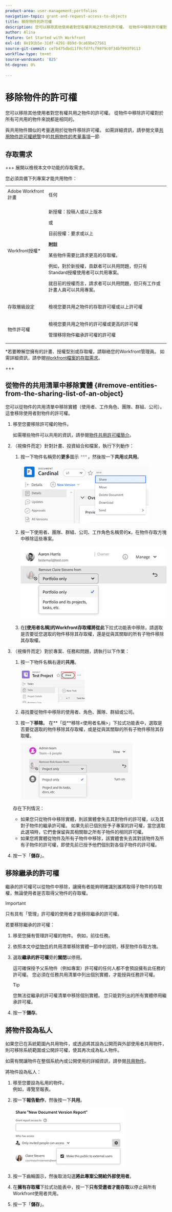 ```yaml
---
product-area: user-management;portfolios
navigation-topic: grant-and-request-access-to-objects
title: 移除物件的許可權
description: 您可以移除其他使用者對您有權共用之物件的許可權。 從物件中移除許可權對於所有可共用的物件來說都是相同的。
author: Alina
feature: Get Started with Workfront
exl-id: 8e191b5e-31df-4291-8b9d-9ca69be27561
source-git-commit: ce7b475dbd11f9cfd7fcf9879c0f34bf993f9113
workflow-type: tm+mt
source-wordcount: '825'
ht-degree: 0%

---
```


# 移除物件的許可權

<!--Audited: 01/2024-->

您可以移除其他使用者對您有權共用之物件的許可權。 從物件中移除許可權對於所有可共用的物件來說都是相同的。

與共用物件類似的考量適用於從物件移除許可權。 如需詳細資訊，請參閱文章[共用物件許可權總覽](../../workfront-basics/grant-and-request-access-to-objects/sharing-permissions-on-objects-overview.md)中的[共用物件的考量事項](../../workfront-basics/grant-and-request-access-to-objects/sharing-permissions-on-objects-overview.md#consider)一節

## 存取需求

+++ 展開以檢視本文中功能的存取需求。


您必須具備下列專案才能共用物件：

<table style="table-layout:auto"> 
 <col> 
 <col> 
 <tbody> 
  <tr> 
   <td role="rowheader">Adobe Workfront計畫</td> 
   <td> <p>任何 </p> </td> 
  </tr> 
  <tr> 
   <td role="rowheader">Workfront授權*</td> 
   <td> <p>新授權：投稿人或以上版本</p>
   或  
   <p>目前授權：要求或以上</p>
   <p><b>附註</b></p>

<p>某些物件需要比請求更高的存取權。 </p>

<p>例如，對於新授權，貢獻者可以共用問題，但只有Standard授權使用者可以共用專案。</p>

<p>就目前的授權而言，請求者可以共用問題，但只有工作或計畫人員可以共用專案。</p> 
   </td> 
  </tr> 
  <tr> 
   <td role="rowheader">存取層級設定</td> 
   <td> <p>檢視您要共用之物件的存取許可權或以上許可權</p> </td> 
  </tr> 
  <tr> 
   <td role="rowheader">物件許可權</td> 
   <td> <p>檢視您要共用之物件的許可權或更高的許可權</p> <p>管理移除物件繼承許可權的許可權</p>  </td> 
  </tr> 
 </tbody> 
</table>

*若要瞭解您擁有的計畫、授權型別或存取權，請聯絡您的Workfront管理員。 如需詳細資訊，請參閱[Workfront檔案的存取需求](/help/quicksilver/administration-and-setup/add-users/access-levels-and-object-permissions/access-level-requirements-in-documentation.md)。

+++

## 從物件的共用清單中移除實體 {#remove-entities-from-the-sharing-list-of-an-object}

您可以從物件的共用清單中移除實體（使用者、工作角色、團隊、群組、公司）。 這會移除使用者對物件的許可權。

1. 移至您要移除許可權的物件。

   如需哪些物件可以共用的資訊，請參閱[物件共用許可權簡介](../../workfront-basics/grant-and-request-access-to-objects/sharing-permissions-on-objects-overview.md)。

1. （視條件而定）針對計畫、投資組合和檔案，執行下列動作：

   1. 按一下物件名稱旁的&#x200B;**更多**&#x200B;圖示![更多](assets/more-icon.png)，然後按一下&#x200B;**共用**&#x200B;或&#x200B;**共用**。

      ![共用](assets/share-a-document-350x160.png)

   1. 按一下使用者、團隊、群組、公司、工作角色名稱旁的&#x200B;**x**，在物件存取方塊中移除這些專案。

      ![移除許可權](assets/remove-permissions-on-portfolio.png)

   1. 在&#x200B;**[使用者名稱]的Workfront存取權將從此**&#x200B;下拉式功能表中移除，請選取是否要從您選取的物件移除其存取權，還是從與其關聯的所有子物件移除其存取權。

1. （視條件而定）對於專案、任務和問題，請執行以下作業：

   1. 按一下物件名稱右邊的&#x200B;**共用**。

      ![共用](assets/new-share-button.png)
   1. 尋找要從物件中移除的使用者、角色、團隊、群組或公司。
   1. 按一下&#x200B;**移除**。
在**「從**&#x200B;移除&lt;使用者名稱>」下拉式功能表中，選取是否要從選取的物件移除其存取權，或是從與其關聯的所有子物件移除其存取權。

      ![移除](assets/remove-permissions-on-project-nwe-350x479.png)

   存在下列情況：

   * 如果您只從物件中移除實體，則該實體會失去其對物件的許可權，以及其對子物件的繼承許可權。 如果先前已個別授予子專案的許可權，當您選取此選項時，它們會保留與其相關聯之所有子物件的相同許可權。
   * 如果您將實體從物件及所有子物件中移除，該實體會失去其對該物件及所有子物件的許可權，即使先前已授予他們個別對各個子物件的許可權。

1. 按一下「**儲存**」。

<!--
## Remove permissions from several objects in bulk

You can remove entities (users, job roles, teams, groups, companies) from several objects at a time when you bulk select them in a list.

>[!NOTE]
>
>You cannot view what access entities have for all the objects selected when you select them in bulk. You must know which entity you want to remove from the sharing of the objects selected before removing their permissions.

1. Go to the list of objects that you want to share.

   For information about which objects can be shared, see [Overview of sharing permissions on objects](../../workfront-basics/grant-and-request-access-to-objects/sharing-permissions-on-objects-overview.md).

1. Select several objects in the list, then click the **Share** icon ![share icon](assets/share-icon.png)at the top of the list. 
1. Type the name of the user, role, team, group, or company for which you want to remove the access in the **Edit `<Object Name>` access to** field. 
1. From the access drop-down menu, select **No Access**.

   ![remove in bulk](assets/no-access-option-removing-permissions-bulk-tasks-nwe-350x166.png)

1. In the `<User Name>`'s Workfront access will be removed from this drop-down menu, select whether you want their access to be removed just from the objects that you have selected, or from all other children objects associated with it.  
   The following scenarios exist:

   * If you remove the entity only from the object, that entity loses their permissions on the object, and their inherited permissions to the children objects. If they were previously granted permissions to the children items individually, they retain the same permissions on all children objects associated with it when you select this option.&nbsp;
   * If you remove the entity from the object and all the children objects, that entity loses their permissions to the object as well as all children objects, even when they were previously given individual permission on each child object.

   **Example:** Select whether to remove permissions to just the tasks you selected in a list, or to the issues and documents attached to the tasks as well.

   ![access](assets/remove-permissions-bulk-drop-down-for-attached-objects-nwe-350x96.png)

1. (Optional) To change permissions in bulk for several objects, select another level of sharing for the selected entity.

   For example, if they have Manage permissions, select Contribute or View instead. 

1. Click **Save**.

-->

## 移除繼承的許可權

繼承的許可權可以從物件中移除，讓擁有者能夠明確識別誰將取得子物件的存取權，無論使用者是否取得父物件的存取權。

>[!IMPORTANT]
>
>只有具有「管理」許可權的使用者才能移除繼承的許可權。

若要移除繼承的許可權：

1. 移至您擁有管理許可權的物件。 例如，前往任務。
1. 依照本文中[從物件](#remove-entities-from-the-sharing-list-of-an-object)的共用清單移除實體一節中的說明，移至物件存取方塊。
1. 選取&#x200B;**繼承的許可權**&#x200B;旁的&#x200B;**關閉**&#x200B;以停用。

   這可確保授予父系物件（例如專案）許可權的任何人都不會預設擁有此任務的許可權。 您必須在任務共用清單中列出個別實體，才能授與任務許可權。

   >[!TIP]
   >
   >您無法從繼承的許可權清單中移除個別實體。 您只能對列出的所有實體停用繼承許可權。

1. 按一下&#x200B;**儲存**。 

## 將物件設為私人

如果您已在系統範圍內共用物件，或透過將其設為公開而與外部使用者共用物件，則可移除系統範圍或公開許可權，使其再次成為私人物件。 

如需有關讓物件在整個系統內或公開使用的詳細資訊，請參閱[共用物件](../../workfront-basics/grant-and-request-access-to-objects/share-an-object.md)。

將物件設為私人：

1. 移至您要設為私用的物件。\
   例如，導覽至報表。
1. 按一下&#x200B;**報告動作**，然後按一下&#x200B;**共用**。

   ![設為私人](assets/report-permissions-make-private-nwe-350x477.png)

1. 按一下齒輪圖示，然後取消勾選&#x200B;**將此專案公開給外部使用者**。
1. 在&#x200B;**擁有存取權**&#x200B;下拉式功能表中，按一下&#x200B;**只有受邀者才能存取**&#x200B;以停止與所有Workfront使用者共用。
1. 按一下「**儲存**」。
